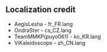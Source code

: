 Localization credit
----
* AegisLesha - fr_FR.lang
* OndraSter - cs_CZ.lang
* TeamMMKP(puyo061) - ko_KR.lang
* ViKaleidoscope - zh_CN.lang
